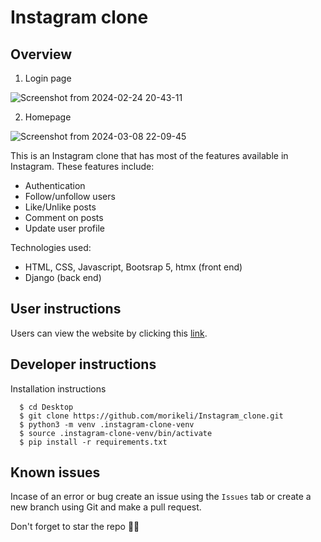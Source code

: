 # Instagram clone

## Overview

1. Login page

![Screenshot from 2024-02-24 20-43-11](https://github.com/morikeli/Instagram_clone/assets/78599959/cb99eb64-28e1-4ef9-9d64-9b3a5705e7ca)

2. Homepage

![Screenshot from 2024-03-08 22-09-45](https://github.com/morikeli/Instagram_clone/assets/78599959/285542a1-a1fa-4c23-ad34-9ec91dc4161f)



This is an Instagram clone that has most of the features available in Instagram. These features include:
  - Authentication
  - Follow/unfollow users
  - Like/Unlike posts
  - Comment on posts
  - Update user profile

Technologies used:
  - HTML, CSS, Javascript, Bootsrap 5, htmx (front end)
  - Django (back end)

## User instructions
Users can view the website by clicking this [link](https://instagram-clone-decode.onrender.com/accounts/login). 

## Developer instructions

Installation instructions

```(bash)
  $ cd Desktop
  $ git clone https://github.com/morikeli/Instagram_clone.git
  $ python3 -m venv .instagram-clone-venv
  $ source .instagram-clone-venv/bin/activate
  $ pip install -r requirements.txt
```

## Known issues
Incase of an error or bug create an issue using the `Issues` tab or create a new branch using Git and make a pull request.

Don't forget to star the repo 🌟😉


